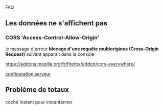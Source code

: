 FAQ




## Les données ne s'affichent pas

### CORS 'Access-Control-Allow-Origin'

le message d'erreur **blocage d'une requête multiorigines (Cross-Origin Request)** suivant apparait dans la console

https://addons.mozilla.org/fr/firefox/addon/cors-everywhere/

[configuration serveur](../appendix/server.md)



## Problème de totaux

coché Instant pour instantanner
